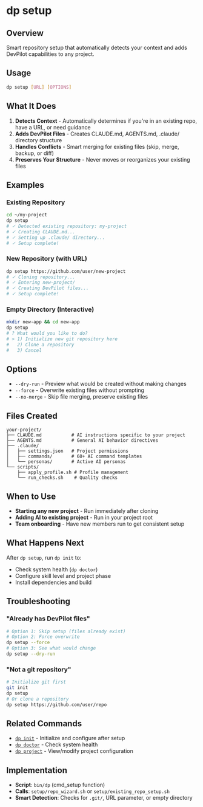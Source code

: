# dp setup

## Overview

Smart repository setup that automatically detects your context and adds DevPilot capabilities to any
project.

## Usage

```bash
dp setup [URL] [OPTIONS]
```

## What It Does

1. **Detects Context** - Automatically determines if you're in an existing repo, have a URL, or need
   guidance
2. **Adds DevPilot Files** - Creates CLAUDE.md, AGENTS.md, .claude/ directory structure
3. **Handles Conflicts** - Smart merging for existing files (skip, merge, backup, or diff)
4. **Preserves Your Structure** - Never moves or reorganizes your existing files

## Examples

### Existing Repository

```bash
cd ~/my-project
dp setup
# ✓ Detected existing repository: my-project
# ✓ Creating CLAUDE.md...
# ✓ Setting up .claude/ directory...
# ✓ Setup complete!
```

### New Repository (with URL)

```bash
dp setup https://github.com/user/new-project
# ✓ Cloning repository...
# ✓ Entering new-project/
# ✓ Creating DevPilot files...
# ✓ Setup complete!
```

### Empty Directory (Interactive)

```bash
mkdir new-app && cd new-app
dp setup
# ? What would you like to do?
# > 1) Initialize new git repository here
#   2) Clone a repository
#   3) Cancel
```

## Options

- `--dry-run` - Preview what would be created without making changes
- `--force` - Overwrite existing files without prompting
- `--no-merge` - Skip file merging, preserve existing files

## Files Created

```
your-project/
├── CLAUDE.md           # AI instructions specific to your project
├── AGENTS.md           # General AI behavior directives
├── .claude/
│   ├── settings.json   # Project permissions
│   ├── commands/       # 60+ AI command templates
│   └── personas/       # Active AI personas
└── scripts/
    ├── apply_profile.sh # Profile management
    └── run_checks.sh    # Quality checks
```

## When to Use

- **Starting any new project** - Run immediately after cloning
- **Adding AI to existing project** - Run in your project root
- **Team onboarding** - Have new members run to get consistent setup

## What Happens Next

After `dp setup`, run `dp init` to:

- Check system health (`dp doctor`)
- Configure skill level and project phase
- Install dependencies and build

## Troubleshooting

### "Already has DevPilot files"

```bash
# Option 1: Skip setup (files already exist)
# Option 2: Force overwrite
dp setup --force
# Option 3: See what would change
dp setup --dry-run
```

### "Not a git repository"

```bash
# Initialize git first
git init
dp setup
# Or clone a repository
dp setup https://github.com/user/repo
```

## Related Commands

- [`dp init`](init.md) - Initialize and configure after setup
- [`dp doctor`](doctor.md) - Check system health
- [`dp project`](project.md) - View/modify project configuration

## Implementation

- **Script**: `bin/dp` (cmd_setup function)
- **Calls**: `setup/repo_wizard.sh` or `setup/existing_repo_setup.sh`
- **Smart Detection**: Checks for `.git/`, URL parameter, or empty directory
